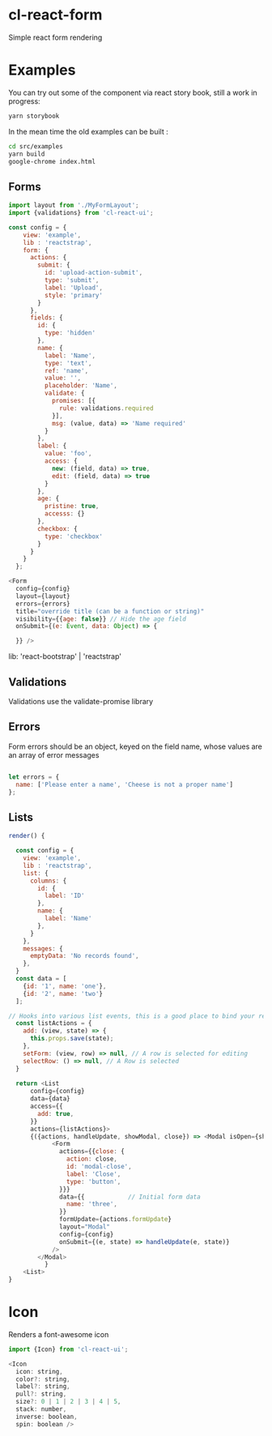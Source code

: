 # cl-react-form
Simple react form rendering

# Examples

You can try out some of the component via react story book, still a work in progress:

``` bash
yarn storybook
```

In the mean time the old examples can be built :

``` bash
cd src/examples
yarn build
google-chrome index.html
```



## Forms

``` javascript
import layout from './MyFormLayout';
import {validations} from 'cl-react-ui';

const config = {
    view: 'example',
    lib : 'reactstrap',
    form: {
      actions: {
        submit: {
          id: 'upload-action-submit',
          type: 'submit',
          label: 'Upload',
          style: 'primary'
        }
      },
      fields: {
        id: {
          type: 'hidden'
        },
        name: {
          label: 'Name',
          type: 'text',
          ref: 'name',
          value: '',
          placeholder: 'Name',
          validate: {
            promises: [{
              rule: validations.required
            }],
            msg: (value, data) => 'Name required'
          }
        },
        label: {
          value: 'foo',
          access: {
            new: (field, data) => true,
            edit: (field, data) => true
          }
        },
        age: {
          pristine: true,
          accesss: {}
        },
        checkbox: {
          type: 'checkbox'
        }
      }
    }
  };

<Form
  config={config}
  layout={layout}
  errors={errors}
  title="override title (can be a function or string)"
  visibility={{age: false}} // Hide the age field
  onSubmit={(e: Event, data: Object) => {

  }} />
  ```

  lib: 'react-bootstrap' | 'reactstrap'

## Validations

Validations use the validate-promise library

## Errors

Form errors should be an object, keyed on the field name, whose values are an array of error messages

```javascript

let errors = {
  name: ['Please enter a name', 'Cheese is not a proper name']
};

```
## Lists

``` javascript
render() {

  const config = {
    view: 'example',
    lib : 'reactstrap',
    list: {
      columns: {
        id: {
          label: 'ID'
        },
        name: {
          label: 'Name'
        },
      }
    },
    messages: {
      emptyData: 'No records found',
    },
  }
  const data = [
    {id: '1', name: 'one'},
    {id: '2', name: 'two'}
  ];

// Hooks into various list events, this is a good place to bind your redux actions
  const listActions = {
    add: (view, state) => {
      this.props.save(state);
    },
    setForm: (view, row) => null, // A row is selected for editing
    selectRow: () => null, // A Row is selected
  }
  
  return <List 
      config={config} 
      data={data}
      access={{
        add: true,
      }}
      actions={listActions}>
      {({actions, handleUpdate, showModal, close}) => <Modal isOpen={showModal} toggle={close}>
            <Form
              actions={{close: {
                action: close,
                id: 'modal-close',
                label: 'Close',
                type: 'button',
              }}}
              data={{            // Initial form data
                name: 'three',
              }}
              formUpdate={actions.formUpdate}
              layout="Modal"
              config={config}
              onSubmit={(e, state) => handleUpdate(e, state)}
            />
        </Modal>
          }
    <List>
}
```

# Icon

Renders a font-awesome icon

``` javascript
import {Icon} from 'cl-react-ui';

<Icon
  icon: string,
  color?: string,
  label?: string,
  pull?: string,
  size?: 0 | 1 | 2 | 3 | 4 | 5,
  stack: number,
  inverse: boolean,
  spin: boolean />
```



